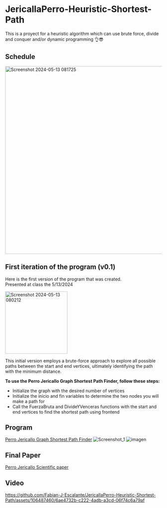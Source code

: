 # JericallaPerro-Heuristic-Shortest-Path
This is a proyect for a heuristic algorithm which can use brute force, divide and conquer and/or dynamic programming 👌😎

## Schedule
<img width="602" alt="Screenshot 2024-05-13 081725" src="https://github.com/Fabian-J-Escalante/JericallaPerro-Heuristic-Shortest-Path/assets/106487460/38c4665e-718f-440e-aefb-3366e4c8f14b">


## First iteration of the program (v0.1)
Here is the first version of the program that was created. <br />
Presented at class the 5/13/2024

<img width="200" alt="Screenshot 2024-05-13 080212" src="https://github.com/Fabian-J-Escalante/JericallaPerro-Heuristic-Shortest-Path/assets/106487460/54c83357-9875-479a-994a-0fd37e4ad051">

This initial version employs a brute-force approach to explore all possible paths between the start and end vertices, ultimately identifying the path with the minimum distance. 

**To use the Perro Jericallo Graph Shortest Path Finder, follow these steps:**

+ Initialize the graph with the desired number of vertices
+ Initialize the inicio and fin variables to determine the two nodes you will make a path for
+ Call the FuerzaBruta and DivideYVenceras functions with the start and end vertices to find the shortest path using frontend

## Program
[Perro Jericallo Graph Shortest Path Finder](/Perro_Jericallo.py)
![Screenshot_1](https://github.com/Fabian-J-Escalante/JericallaPerro-Heuristic-Shortest-Path/assets/106487460/84d146b0-bd76-487c-94fb-f908a41e2d3d)
![imagen](https://github.com/Fabian-J-Escalante/JericallaPerro-Heuristic-Shortest-Path/assets/106487460/36ae9034-ccd9-43e6-8baa-8f6911a04ca5)



## Final Paper
[Perro Jericallo Scientific paper](/Reporte_Final.pdf)

## Video
https://github.com/Fabian-J-Escalante/JericallaPerro-Heuristic-Shortest-Path/assets/106487460/6ae4732b-c222-4adb-a3cd-06f74c6a79af

